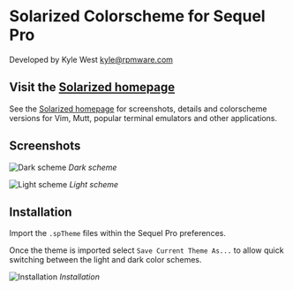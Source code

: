 Solarized Colorscheme for Sequel Pro
====================================

Developed by Kyle West <kyle@rpmware.com>

Visit the [Solarized homepage](http://ethanschoonover.com/solarized)
--------------------------------------------------------------------

See the [Solarized homepage](http://ethanschoonover.com/solarized) for screenshots, details and colorscheme versions for Vim, Mutt, popular terminal emulators and other applications.

Screenshots
-----------

![Dark scheme](https://github.com/kylewest/solarized/raw/master/sequelpro-colors-solarized/sequel-pro-solarized-dark.png)
*Dark scheme*

![Light scheme](https://github.com/kylewest/solarized/raw/master/sequelpro-colors-solarized/sequel-pro-solarized-light.png)
*Light scheme*

Installation
------------

Import the `.spTheme` files within the Sequel Pro preferences.

Once the theme is imported select `Save Current Theme As...` to allow quick switching between the light and dark color schemes.

![Installation](https://github.com/kylewest/solarized/raw/master/sequelpro-colors-solarized/sequel-pro-installation.png)
*Installation*

